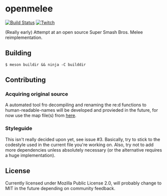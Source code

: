 # openmelee
[![Build Status](https://travis-ci.org/filfat/openmelee.svg?branch=master)](https://travis-ci.org/filfat/openmelee)  [![Twitch](https://img.shields.io/badge/watch%20me%20on-Twitch-%236441A4.svg)](https://www.twitch.tv/filiphsandstrom)

(Really early) Attempt at an open source Super Smash Bros. Melee reimplementation.

## Building
    $ meson buildir && ninja -C builddir
 
## Contributing
### Acquiring original source
A automated tool fro decompiling and renaming the re:d functions to human-readable-names will be developed and provieded in the future, for now use the map file(s) from [here](https://smashboards.com/threads/smashboards-community-symbol-map.426763/).
### Styleguide
This isn't really decided upon yet, see issue #3. Basically, try to stick to the codestyle used in the current file you're working on. Also, try not to add more dependencies unless absolutely necessary (or the alternative requires a huge implementation).

## License
Currently licensed under Mozilla Public License 2.0, will probably change to MIT in the future depending on community feedback.
